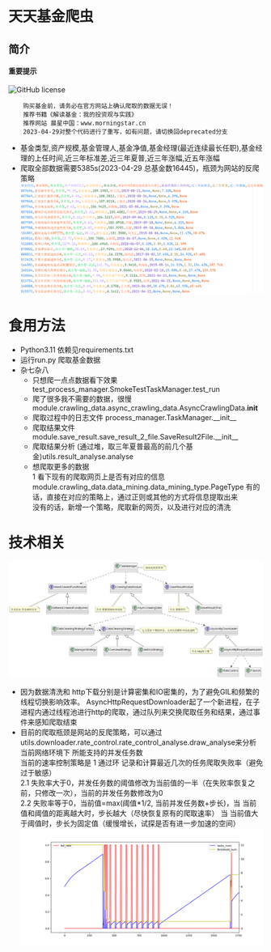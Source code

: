 # 天天基金爬虫

## 简介

#### 重要提示

![GitHub license](https://img.shields.io/github/license/tindy2013/subconverter.svg)

        购买基金前，请务必在官方网站上确认爬取的数据无误！
        推荐书籍《解读基金：我的投资观与实践》
        推荐网站 晨星中国：www.morningstar.cn
        2023-04-29对整个代码进行了重写，如有问题，请切换回deprecated分支

- 基金类型,资产规模,基金管理人,基金净值,基金经理(最近连续最长任职),基金经理的上任时间,近三年标准差,近三年夏普,近三年涨幅,近五年涨幅
- 爬取全部数据需要5385s(2023-04-29 总基金数16445)，瓶颈为网站的反爬策略
  ![Image text](docs/img/result.png)

# 食用方法

- Python3.11 依赖见requirements.txt
- 运行run.py 爬取基金数据
- 杂七杂八
  - 只想爬一点点数据看下效果 test_process_manager.SmokeTestTaskManager.test_run
  - 爬了很多我不需要的数据，很慢 module.crawling_data.async_crawling_data.AsyncCrawlingData.__init__
  - 爬取过程中的日志文件 process_manager.TaskManager.\_\_init__
  - 爬取结果文件 module.save_result.save_result_2_file.SaveResult2File.\_\_init__
  - 爬取结果分析 (通过堆，取三年夏普最高的前几个基金)utils.result_analyse.analyse
  - 想爬取更多的数据  
1 看下现有的爬取网页上是否有对应的信息  
module.crawling_data.data_mining.data_mining_type.PageType
有的话，直接在对应的策略上，通过正则或其他的方式将信息提取出来  
没有的话，新增一个策略，爬取新的网页，以及进行对应的清洗

# 技术相关
![Image text](docs/img/overview.png)
- 因为数据清洗和 http下载分别是计算密集和IO密集的，为了避免GIL和频繁的线程切换影响效率。
AsyncHttpRequestDownloader起了一个新进程，在子进程内通过线程池进行http的爬取，通过队列来交换爬取任务和结果，通过事件来感知爬取结束
- 目前的爬取瓶颈是网站的反爬策略，可以通过utils.downloader.rate_control.rate_control_analyse.draw_analyse来分析当前网络环境下
所能支持的并发任务数  
当前的速率控制策略是 1 通过环 记录和计算最近几次的任务爬取失败率（避免过于敏感）  
2.1 失败率大于0，并发任务数的阈值修改为当前值的一半（在失败率恢复之前，只修改一次），当前的并发任务数修改为0  
2.2 失败率等于0，当前值=max(阈值*1/2, 当前并发任务数+步长)，当 当前值和阈值的距离越大时，步长越大（尽快恢复原有的爬取速率）
当 当前值大于阈值时，步长为固定值（缓慢增长，试探是否有进一步加速的空间）
![Image text](docs/img/rate_control.png)